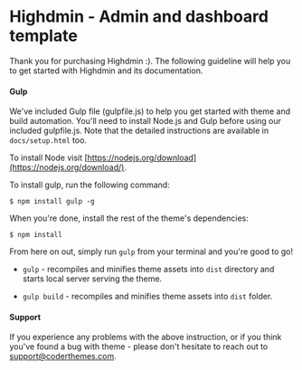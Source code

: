 
# Highdmin - Admin and dashboard template

Thank you for purchasing Highdmin :). The following guideline will help you to get started with Highdmin and its documentation.

#### Gulp

We've included Gulp file (gulpfile.js) to help you get started with theme and build automation. You'll need to install Node.js and Gulp before using our included gulpfile.js. Note that the detailed instructions are available in `docs/setup.html` too.

To install Node visit [https://nodejs.org/download](https://nodejs.org/download/).

To install gulp, run the following command:
```
$ npm install gulp -g
```

When you're done, install the rest of the theme's dependencies:
```
$ npm install
```

From here on out, simply run `gulp` from your terminal and you're good to go!

+  `gulp` - recompiles and minifies theme assets into `dist` directory and starts local server serving the theme.

+  `gulp build` - recompiles and minifies theme assets into `dist` folder.

  
#### Support

If you experience any problems with the above instruction, or if you think you've found a bug with theme - please don't hesitate to reach out to support@coderthemes.com.